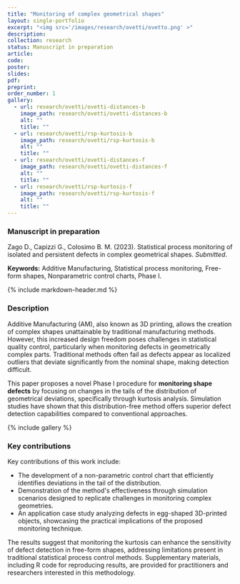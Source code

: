 ```yaml
---
title: "Monitoring of complex geometrical shapes"
layout: single-portfolio
excerpt: "<img src='/images/research/ovetti/ovetto.png' >"
description:
collection: research
status: Manuscript in preparation
article: 
code:
poster: 
slides:
pdf:
preprint: 
order_number: 1
gallery:
  - url: research/ovetti/ovetti-distances-b
    image_path: research/ovetti/ovetti-distances-b
    alt: ""
    title: ""
  - url: research/ovetti/rsp-kurtosis-b
    image_path: research/ovetti/rsp-kurtosis-b
    alt: ""
    title: ""
  - url: research/ovetti/ovetti-distances-f
    image_path: research/ovetti/ovetti-distances-f
    alt: ""
    title: ""
  - url: research/ovetti/rsp-kurtosis-f
    image_path: research/ovetti/rsp-kurtosis-f
    alt: ""
    title: ""
---
```


### Manuscript in preparation
Zago D., Capizzi G., Colosimo B. M. (2023). Statistical process monitoring of isolated and persistent defects in complex geometrical shapes. *Submitted*.

**Keywords:** Additive Manufacturing, Statistical process monitoring, Free-form shapes, Nonparametric control charts, Phase I.

{% include markdown-header.md %}

### Description ###
Additive Manufacturing (AM), also known as 3D printing, allows the creation of complex shapes unattainable by traditional manufacturing methods. However, this increased design freedom poses challenges in statistical quality control, particularly when monitoring defects in geometrically complex parts. Traditional methods often fail as defects appear as localized outliers that deviate significantly from the nominal shape, making detection difficult.

This paper proposes a novel Phase I procedure for **monitoring shape defects** by focusing on changes in the tails of the distribution of geometrical deviations, specifically through kurtosis analysis. Simulation studies have shown that this distribution-free method offers superior defect detection capabilities compared to conventional approaches.

{% include gallery %}


### Key contributions ###
Key contributions of this work include:
- The development of a non-parametric control chart that efficiently identifies deviations in the tail of the distribution.
- Demonstration of the method's effectiveness through simulation scenarios designed to replicate challenges in monitoring complex geometries.
- An application case study analyzing defects in egg-shaped 3D-printed objects, showcasing the practical implications of the proposed monitoring technique.

The results suggest that monitoring the kurtosis can enhance the sensitivity of defect detection in free-form shapes, addressing limitations present in traditional statistical process control methods. Supplementary materials, including R code for reproducing results, are provided for practitioners and researchers interested in this methodology.
